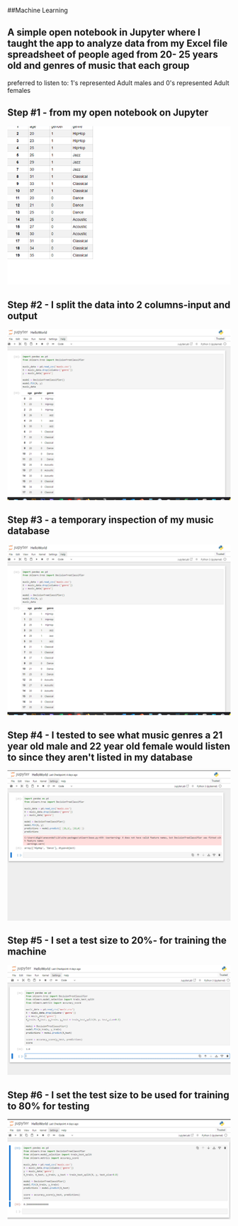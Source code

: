 ##Machine Learning
## A simple open notebook in Jupyter where I taught the app to analyze data from my Excel file spreadsheet of people aged from 20- 25 years old and genres of music that each group 
  preferred to listen to: 1's represented Adult males and 0's represented Adult females

## Step #1 - from my open notebook on Jupyter
![image](https://github.com/cyberfocused/MachineLearning/blob/main/1a.jpg)  

## Step #2 - I split the data into 2 columns-input and output
![image](https://github.com/cyberfocused/MachineLearning/blob/main/3.jpg) 

## Step #3 - a temporary inspection of my music database
![image](https://github.com/cyberfocused/MachineLearning/blob/main/3.jpg) 

## Step #4 - I tested to see what music genres a 21 year old male and 22 year old female would listen to since they aren't listed in my database
![image](https://github.com/cyberfocused/MachineLearning/blob/main/4.jpg) 

## Step #5 - I set a test size to 20%- for training the machine
![image](https://github.com/cyberfocused/MachineLearning/blob/main/5.jpg) 

## Step #6 - I set the test size to be used for training to 80% for testing
![image](https://github.com/cyberfocused/MachineLearning/blob/main/6.jpg) 
